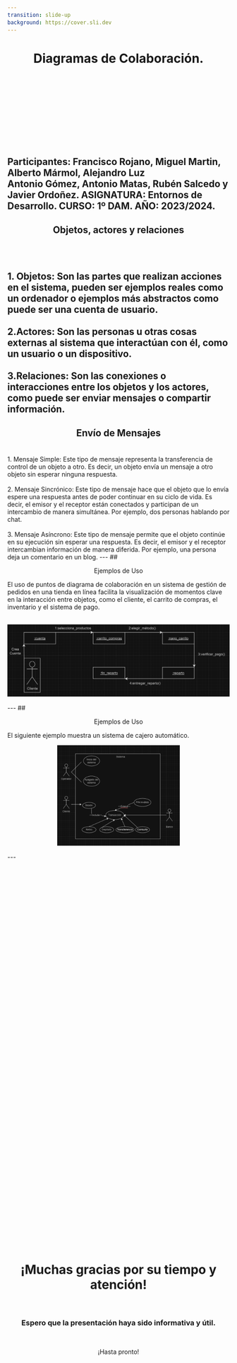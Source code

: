 ```yaml
---
transition: slide-up
background: https://cover.sli.dev
---
```

# <p align="center">Diagramas de Colaboración.</p>
<br><br><br><br><br><br><br>
Participantes: Francisco Rojano, Miguel Martin, Alberto Mármol, Alejandro Luz <br>
Antonio Gómez, Antonio Matas, Rubén Salcedo y Javier Ordoñez.
ASIGNATURA: Entornos de Desarrollo.
CURSO: 1º DAM.
AÑO: 2023/2024.
---
## <p align="center">Objetos, actores y relaciones</p>
<br><br>
<v-click>1. Objetos: Son las partes que realizan acciones en el sistema, pueden ser ejemplos reales como un ordenador o ejemplos más abstractos como puede ser una cuenta de usuario.</v-click>
<br><br>
<v-click>2.Actores: Son las personas u otras cosas externas al sistema que interactúan con él, como un usuario o un dispositivo.</v-click>
<br><br>
<v-click>3.Relaciones: Son las conexiones o interacciones entre los objetos y los actores, como puede ser enviar mensajes o compartir información.</v-click>
---
## <p align="center">Envío de Mensajes</p>
<br>
<v-click>1. Mensaje Simple: Este tipo de mensaje representa la transferencia de control de un objeto a otro. Es decir, un objeto envía un mensaje a otro objeto sin esperar ninguna respuesta.</v-click>
<br><br>
<v-click>2. Mensaje Sincrónico: Este tipo de mensaje hace que el objeto que lo envía espere una respuesta antes de poder continuar en su ciclo de vida. Es decir, el emisor y el receptor están conectados y participan de un intercambio de manera simultánea. Por ejemplo, dos personas hablando por chat.</v-click>
<br><br>
<v-click>3. Mensaje Asíncrono: Este tipo de mensaje permite que el objeto continúe en su ejecución sin esperar una respuesta. Es decir, el emisor y el receptor intercambian información de manera diferida. Por ejemplo, una persona deja un comentario en un blog.</v-click>
---
## <p align="center">Ejemplos de Uso</p>
El uso de puntos de diagrama de colaboración en un sistema de gestión de pedidos en una tienda en línea facilita la visualización de momentos clave en la interacción entre objetos, como el cliente, el carrito de compras, el inventario y el sistema de pago.
<v-click><p align="center"><br>
<img src="imagen.png" alt="Texto alternativo">
</p></v-click>
---
## <p align="center">Ejemplos de Uso</p>
El siguiente ejemplo muestra un sistema de cajero automático.
<v-click><p align="center">
<img src="imagen2.png" alt="Texto alternativo" width="55%">
</p></v-click>
---
<div style="display: flex; justify-content: center; align-items: center; height: 50vh;">
  <div style="text-align: center;">
    <h1>¡Muchas gracias por su tiempo y atención!</h1>
    <br>
    <h3>Espero que la presentación haya sido informativa y útil.</h3>
    <br>
    <p>¡Hasta pronto!</p>
  </div>
</div>